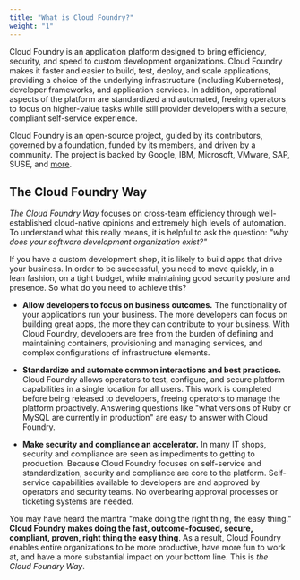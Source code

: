 ```yaml
---
title: "What is Cloud Foundry?"
weight: "1"
---
```


Cloud Foundry is an application platform designed to bring efficiency, security, and speed to custom development organizations. Cloud Foundry makes it faster and easier to build, test, deploy, and scale applications, providing a choice of the underlying infrastructure (including Kubernetes), developer frameworks, and application services. In addition, operational aspects of the platform are standardized and automated, freeing operators to focus on higher-value tasks while still provider developers with a secure, compliant self-service experience.

Cloud Foundry is an open-source project, guided by its contributors, governed by a foundation, funded by its members, and driven by a community. The project is backed by Google, IBM, Microsoft, VMware, SAP, SUSE, and [more](https://www.cloudfoundry.org/members/).

## The Cloud Foundry Way

_The Cloud Foundry Way_ focuses on cross-team efficiency through well-established cloud-native opinions and extremely high levels of automation. To understand what this really means, it is helpful to ask the question: _"why does your software development organization exist?"_

If you have a custom development shop, it is likely to build apps that drive your business.  In order to be successful, you need to move quickly, in a lean fashion, on a tight budget, while maintaining good security posture and presence.  So what do you need to achieve this?

* **Allow developers to focus on business outcomes.** The functionality of your applications run your business. The more developers can focus on building great apps, the more they can contribute to your business. With Cloud Foundry, developers are free from the burden of defining and maintaining containers, provisioning and managing services, and complex configurations of infrastructure elements.

* **Standardize and automate common interactions and best practices.** Cloud Foundry allows operators to test, configure, and secure platform capabilities in a single location for all users. This work is completed before being released to developers, freeing operators to manage the platform proactively. Answering questions like "what versions of Ruby or MySQL are currently in production" are easy to answer with Cloud Foundry.

* **Make security and compliance an accelerator.** In many IT shops, security and compliance are seen as impediments to getting to production. Because Cloud Foundry focuses on self-service and standardization, security and compliance are core to the platform. Self-service capabilities available to developers are and approved by operators and security teams. No overbearing approval processes or ticketing systems are needed. 

You may have heard the mantra "make doing the right thing, the easy thing." **Cloud Foundry makes doing the fast, outcome-focused, secure, compliant, proven, right thing the easy thing**. As a result, Cloud Foundry enables entire organizations to be more productive, have more fun to work at, and have a more substantial impact on your bottom line. This is _the Cloud Foundry Way_.
